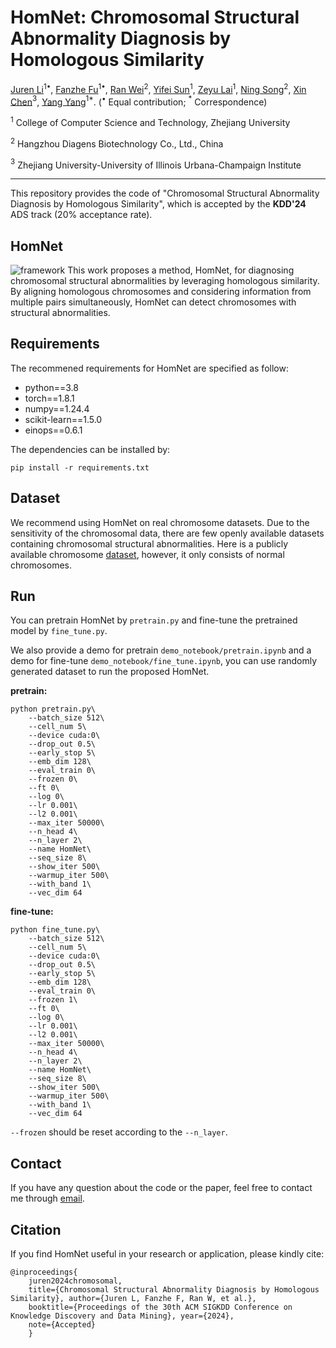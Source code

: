 # HomNet: Chromosomal Structural Abnormality Diagnosis by Homologous Similarity

[Juren Li](mailto:jrlee@zju.edu.cn)$^{1\bullet}$,
[Fanzhe Fu](mailto:ffanz@zju.edu.cn)$^{1\bullet}$,
[Ran Wei](mailto:ranwei@diagens.com)$^2$,
[Yifei Sun](mailto:yifeisun@zju.edu.cn)$^1$,
[Zeyu Lai](mailto:jerrylai@zju.edu.cn)$^1$,
[Ning Song](mailto:ningsong@diagens.com)$^2$,
[Xin Chen](mailto:xin.21@intl.zju.edu.cn)$^3$,
[Yang Yang](mailto:yangya@zju.edu.cn)$^{1*}$. ($^\bullet$ Equal contribution; $^*$ Correspondence)

$^1$ College of Computer Science and Technology, Zhejiang University

$^2$ Hangzhou Diagens Biotechnology Co., Ltd., China

$^3$ Zhejiang University-University of Illinois Urbana-Champaign Institute

----

This repository provides the code of "Chromosomal Structural Abnormality Diagnosis by Homologous Similarity", which is accepted by the **KDD'24** ADS track (20\% acceptance rate).

## HomNet
![framework](./assets/framework.png)
This work proposes a method, HomNet, for diagnosing chromosomal structural abnormalities by leveraging homologous similarity. 
By aligning homologous chromosomes and considering information from multiple pairs simultaneously, HomNet can detect chromosomes with structural abnormalities.


## Requirements
The recommened requirements for HomNet are specified as follow:
- python==3.8
- torch==1.8.1
- numpy==1.24.4
- scikit-learn==1.5.0
- einops==0.6.1

The dependencies can be installed by:

``pip install -r requirements.txt ``


## Dataset
We recommend using HomNet on real chromosome datasets. 
Due to the sensitivity of the chromosomal data, there are few openly available datasets containing chromosomal structural abnormalities. 
Here is a publicly available chromosome [dataset](https://ieeexplore.ieee.org/document/906069), however, it only consists of normal chromosomes.

## Run
You can pretrain HomNet by ``pretrain.py`` and fine-tune the pretrained model by ``fine_tune.py``.

We also provide a demo for pretrain ``demo_notebook/pretrain.ipynb`` and a demo for fine-tune ``demo_notebook/fine_tune.ipynb``, you can use randomly generated dataset to run the proposed HomNet.

**pretrain:**

```
python pretrain.py\
    --batch_size 512\
    --cell_num 5\
    --device cuda:0\
    --drop_out 0.5\
    --early_stop 5\
    --emb_dim 128\
    --eval_train 0\
    --frozen 0\
    --ft 0\
    --log 0\
    --lr 0.001\
    --l2 0.001\
    --max_iter 50000\
    --n_head 4\
    --n_layer 2\
    --name HomNet\
    --seq_size 8\
    --show_iter 500\
    --warmup_iter 500\
    --with_band 1\
    --vec_dim 64
```

**fine-tune:**
```
python fine_tune.py\
    --batch_size 512\
    --cell_num 5\
    --device cuda:0\
    --drop_out 0.5\
    --early_stop 5\
    --emb_dim 128\
    --eval_train 0\
    --frozen 1\
    --ft 0\
    --log 0\
    --lr 0.001\
    --l2 0.001\
    --max_iter 50000\
    --n_head 4\
    --n_layer 2\
    --name HomNet\
    --seq_size 8\
    --show_iter 500\
    --warmup_iter 500\
    --with_band 1\
    --vec_dim 64
```
``--frozen`` should be reset according to the ``--n_layer``.

## Contact
If you have any question about the code or the paper, feel free to contact me through [email](mailto:jrlee@zju.edu.cn).

## Citation
If you find HomNet useful in your research or application, please kindly cite:
```
@inproceedings{
    juren2024chromosomal, 
    title={Chromosomal Structural Abnormality Diagnosis by Homologous Similarity}, author={Juren L, Fanzhe F, Ran W, et al.}, 
    booktitle={Proceedings of the 30th ACM SIGKDD Conference on Knowledge Discovery and Data Mining}, year={2024},
    note={Accepted}
    }
```
